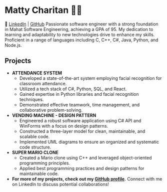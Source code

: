 # Matty Charitan 👨‍💻
💼 [LinkedIn](https://www.linkedin.com/in/mattycharitan/) | [GitHub](https://github.com/mattyCharitan)
Passionate software engineer with a strong foundation in Mahat Software Engineering, achieving a GPA of 95. My dedication to learning and adaptability to new technologies drive to enhance my skills. Proficient in a range of languages including C, C++, C#, Java, Python, and Node.js.  
## Projects
- **ATTENDANCE SYSTEM**
  - Developed a state-of-the-art system employing facial recognition for classroom attendance.
  - Utilized a tech stack of C#, Python, SQL, and React.
  - Gained expertise in Python libraries and facial recognition techniques.
  - Demonstrated effective teamwork, time management, and collaborative problem-solving.
- **VENDING MACHINE - DESIGN PATTERN**
  - Engineered a robust software application using C# API and WinForms with a focus on design patterns.
  - Constructed a three-layer model for clean, maintainable, and scalable code.
  - Implemented UML diagrams to ensure an organized and systematic code structure.
- **SUPER MARIO CLONE**
  - Created a Mario clone using C++ and leveraged object-oriented programming principles.
  - Applied best programming practices and design patterns for maintainable code.
- **For more of my projects, check out my [GitHub profile](https://github.com/mattyCharitan).**
Connect with me on LinkedIn to discuss potential collaborations!
